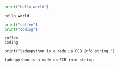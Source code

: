 <!--phmutest-label testing-1-2-3-->
```python
print("hello world")
```
```
hello world
```

<!--my-new-label abc-->
```python
print("coffee")
print("coding")
```
```
coffee
coding
```

```ladenpython
print("ladenpython is a made up FCB info string.")
```
```
ladenpython is a made up FCB info string.
```

